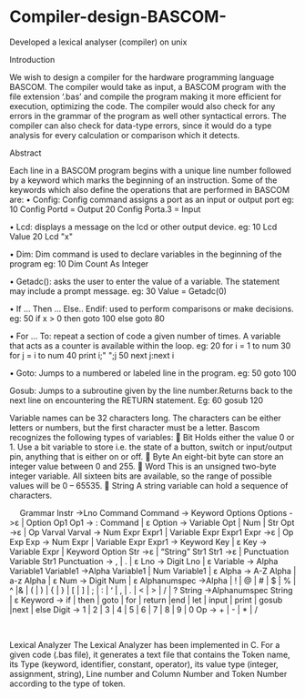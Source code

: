 # Compiler-design-BASCOM-
Developed a lexical analyser (compiler) on unix


Introduction

We wish to design a compiler for the hardware programming language BASCOM. The compiler would take as input, a BASCOM program with the file extension ‘.bas’ and compile the program making it more efficient for execution, optimizing the code. The compiler would also check for any errors in the grammar of the program as well other syntactical errors. The compiler can also check for data-type errors, since it would do a type analysis for every calculation or comparison which it detects.
 

Abstract

Each line in a BASCOM program begins with a unique line number followed by a keyword which marks the beginning of an instruction. Some of the keywords which also define the operations that are performed in BASCOM are:
•	Config: Config command assigns a port as an input or output port
eg: 10 Config Portd = Output
   	      20 Config Porta.3 = Input

•	Lcd: displays a message on the lcd or other output device.
eg: 10 Lcd Value
      20  Lcd "x"

•	Dim: Dim command is used to declare variables in the beginning of the program 
	eg: 10 Dim Count As Integer

•	Getadc(): asks the user to enter the value of a variable. The statement may include a prompt message.
eg: 30 Value = Getadc(0)

•	If ... Then ... Else.. Endif: used to perform comparisons or make decisions.
eg:  50 if x > 0 then goto 100 else goto 80

•	For … To: repeat a section of code a given number of times. A variable that acts as a counter is available within the loop.
		eg: 20 for i = 1 to num
		      30 for j = i to num
		      40 print i;" ";j
      50 next j:next i

•	Goto: Jumps to a numbered or labeled line in the program.
	eg: 50 goto 100

Gosub: Jumps to a subroutine given by the line number.Returns back to the next line on encountering the RETURN statement.
	Eg: 60 gosub 120

Variable names can be 32 characters long. The characters can be either letters or numbers, but the first character must be a letter. 
Bascom recognizes the following types of variables:
	Bit
Holds either the value 0 or 1. Use a bit variable to store i.e. the state of a button, switch or input/output pin, anything that is either on or off.
	Byte
An eight-bit byte can store an integer value between 0 and 255.
	Word
This is an unsigned two-byte integer variable. All sixteen bits are available, so the range of possible values will be 0 – 65535.
	String
A string variable can hold a sequence of characters.



 
Grammar
Instr ->Lno Command
Command -> Keyword Options
Options ->ε | Option Op1
Op1 -> : Command | ε
Option -> Variable Opt | Num | Str 
Opt ->ε | Op Varval
Varval -> Num Expr Expr1 | Variable Expr Expr1
Expr ->ε | Op Exp
Exp -> Num Expr | Variable Expr
Expr1 -> Keyword Key |  ε
Key -> Variable Expr | Keyword Option
Str ->ε | “String” Str1
Str1 ->ε | Punctuation Variable Str1 
Punctuation -> , | . | ε
Lno -> Digit Lno | ε
Variable -> Alpha Variable1
Variable1 ->Alpha Variable1 | Num Variable1 | ε
Alpha -> A-Z  Alpha | a-z  Alpha | ε
Num -> Digit Num | ε
Alphanumspec ->Alpha  | ! | @ | # | $ | % | ^ |& | ( | ) | { | } | [ | ] | ; | : | ‘ | , | . | < | > | / | ?
String ->Alphanumspec String | ε
Keyword -> if | then | goto | for | return |end | let | input | print | gosub |next | else 
Digit -> 1 | 2 | 3 | 4 | 5 | 6 | 7 | 8 | 9 | 0 
Op -> + | - | * | / 

 

Lexical Analyzer
The Lexical Analyzer has been implemented in C. For a given code (.bas file), it generates a text file that contains the Token name, its Type (keyword, identifier, constant, operator), its value type (integer, assignment, string),  Line number and Column Number and Token Number according to the type of token.
